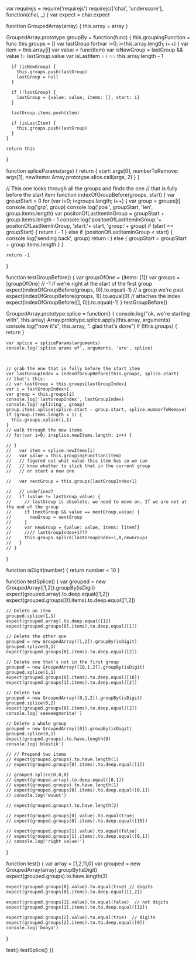 var requirejs = require('requirejs')
requirejs(['chai', 'underscore'], function(chai, _) {
  var expect = chai.expect

  function GroupedArray(array) {
    this.array = array
  }

  GroupedArray.prototype.groupBy = function(func) {
    this.groupingFunction = func
    this.groups = []
    var lastGroup
    for(var i=0; i<this.array.length; i++) {
      var item = this.array[i]
      var value = func(item)
      var isNewGroup = lastGroup && value != lastGroup.value
      var isLastItem = i == this.array.length - 1

      if (isNewGroup) {
        this.groups.push(lastGroup)
        lastGroup = null
      }

      if (!lastGroup) {
        lastGroup = {value: value, items: [], start: i}
      }

      lastGroup.items.push(item) 

      if (isLastItem) { 
        this.groups.push(lastGroup)
      }
    }

    return this
  }

  function spliceParams(args) {
    return {
      start: args[0],
      numberToRemove: args[1],
      newItems: Array.prototype.slice.call(args, 2)
    }
  }

  // This one looks through all the groups and finds the one 
  // that is fully before the start item
  function indexOfGroupBefore(groups, start) {
    var groupStart = 0
    for (var i=0; i<groups.length; i++) {
      var group = groups[i]
      console.log('grp', group)
      console.log('posi', groupStart, 'len', group.items.length)
      var positonOfLastItemInGroup = groupStart + group.items.length - 1
      console.log('positonOfLastItemInGroup:'+ positonOfLastItemInGroup, 'start:'+ start, 'group:'+ group)
      if (start == groupStart) {
        return i - 1
      } else if (positonOfLastItemInGroup < start) {
        console.log('sending back', group)
        return i
      } else {
        groupStart = groupStart + group.items.length
      }
    }

    return -1
  }

  function testGroupBefore() {
    var groupOfOne = {items: [1]}
    var groups = [groupOfOne]
    // -1 if we're right at the start of the first group
    expect(indexOfGroupBefore(groups, 0)).to.equal(-1)
    // a group we're past
    expect(indexOfGroupBefore(groups, 1)).to.equal(0)
    // attaches the index
    expect(indexOfGroupBefore([], 0)).to.equal(-1)
  }
  testGroupBefore()

  GroupedArray.prototype.splice = function() {
    console.log("ok, we're starting with", this.array)
    Array.prototype.splice.apply(this.array, arguments)
    console.log("now it's", this.array, ". glad that's done")
    if (!this.groups) { return }

    var splice = spliceParams(arguments)
    console.log('splice arams of', arguments, 'are', splice)



    // grab the one that is fully before the start item
    var lastGroupIndex = indexOfGroupBefore(this.groups, splice.start)
    // that's this:
    // var lastGroup = this.groups[lastGroupIndex]
    var i = lastGroupIndex+1
    var group = this.groups[i]
    console.log('lastGroupIndex', lastGroupIndex)
    console.log('splicing', group)
    group.items.splice(splice.start - group.start, splice.numberToRemove)
    if (group.items.length < 1) {
      this.groups.splice(i,1)
    }
    // walk through the new items
    // for(var i=0; i<splice.newItems.length; i++) {

    // }
    //   var item = splice.newItems[i]
    //   var value = this.groupingFunction(item)
    //   // figured out what value this item has so we can
    //   // know whether to stick that in the current group
    //   // or start a new one

    //   var nextGroup = this.groups[lastGroupIndex+1]

    //   // undefined?
    //   if (value != lastGroup.value) {
    //     // lastGroup is obsolete. we need to move on. If we are not at the end of the group
    //     if (nextGroup && value == nextGroup.value) {
    //       newGroup = nextGroup
    //     }
    //     var newGroup = {value: value, items: [item]}
    //     //// lastGroupIndex+1???
    //     this.groups.splice(lastGroupIndex+1,0,newGroup)
    //   }
    // }
  }

  function isDigit(number) { return number < 10 }

  function testSplice() {
    var grouped = new GroupedArray([1,2]).groupBy(isDigit)
    expect(grouped.array).to.deep.equal([1,2])
    expect(grouped.groups[0].items).to.deep.equal([1,2])

    // Delete an item
    grouped.splice(1,1)
    expect(grouped.array).to.deep.equal([1])
    expect(grouped.groups[0].items).to.deep.equal([1])

    // Delete the other one
    grouped = new GroupedArray([1,2]).groupBy(isDigit)
    grouped.splice(0,1)
    expect(grouped.groups[0].items).to.deep.equal([2])

    // Delete one that's not in the first group
    grouped = new GroupedArray([10,1,2]).groupBy(isDigit)
    grouped.splice(1,1)
    expect(grouped.groups[0].items).to.deep.equal([10])
    expect(grouped.groups[1].items).to.deep.equal([2])

    // Delete two
    grouped = new GroupedArray([0,1,2]).groupBy(isDigit)
    grouped.splice(0,2)
    expect(grouped.groups[0].items).to.deep.equal([2])
    console.log('seeeeegnorita!')

    // Delete a whole group
    grouped = new GroupedArray([0]).groupBy(isDigit)
    grouped.splice(0,1)
    expect(grouped.groups).to.have.length(0)
    console.log('blestik')

    // // Prepend two items
    // expect(grouped.groups).to.have.length(1)
    // expect(grouped.groups[0].items).to.deep.equal([1])

    // grouped.splice(0,0,0)
    // expect(grouped.array).to.deep.equal([0,1])
    // expect(grouped.groups).to.have.length(1)
    // expect(grouped.groups[0].items).to.deep.equal([0,1])
    // console.log('wuuut')

    // expect(grouped.groups).to.have.length(2)

    // expect(grouped.groups[0].value).to.equal(true)
    // expect(grouped.groups[0].items).to.deep.equal([10])

    // expect(grouped.groups[1].value).to.equal(false)
    // expect(grouped.groups[1].items).to.deep.equal([0,1])
    // console.log('right value!')

  }

  function test() {
    var array = [1,2,11,0]
    var grouped = new GroupedArray(array).groupBy(isDigit)
    expect(grouped.groups).to.have.length(3)

    expect(grouped.groups[0].value).to.equal(true) // digits
    expect(grouped.groups[0].items).to.deep.equal([1,2])

    expect(grouped.groups[1].value).to.equal(false)  // not digits
    expect(grouped.groups[1].items).to.to.deep.equal([11])

    expect(grouped.groups[2].value).to.equal(true)  // digits
    expect(grouped.groups[2].items).to.to.deep.equal([0])
    console.log('booya')
  }


  test()
  testSplice()
})